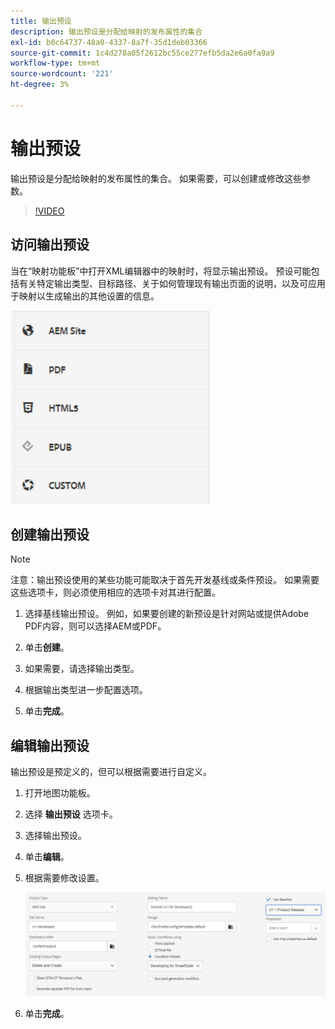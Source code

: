 ```yaml
---
title: 输出预设
description: 输出预设是分配给映射的发布属性的集合
exl-id: b0c64737-48a0-4337-8a7f-35d1deb03366
source-git-commit: 1c4d278a05f2612bc55ce277efb5da2e6a0fa9a9
workflow-type: tm+mt
source-wordcount: '221'
ht-degree: 3%

---
```


# 输出预设

输出预设是分配给映射的发布属性的集合。 如果需要，可以创建或修改这些参数。

>[!VIDEO](https://video.tv.adobe.com/v/338989?quality=12&learn=on)

## 访问输出预设

当在“映射功能板”中打开XML编辑器中的映射时，将显示输出预设。 预设可能包括有关特定输出类型、目标路径、关于如何管理现有输出页面的说明，以及可应用于映射以生成输出的其他设置的信息。

![Access-Output-Presets](images/access-output-presets.png)

## 创建输出预设

>[!NOTE]
>
>注意：输出预设使用的某些功能可能取决于首先开发基线或条件预设。 如果需要这些选项卡，则必须使用相应的选项卡对其进行配置。

1. 选择基线输出预设。 例如，如果要创建的新预设是针对网站或提供Adobe PDF内容，则可以选择AEM或PDF。

2. 单击&#x200B;**创建**。

3. 如果需要，请选择输出类型。

4. 根据输出类型进一步配置选项。

5. 单击&#x200B;**完成**。

## 编辑输出预设

输出预设是预定义的，但可以根据需要进行自定义。

1. 打开地图功能板。

2. 选择 **输出预设** 选项卡。

3. 选择输出预设。

4. 单击&#x200B;**编辑**。

5. 根据需要修改设置。

   ![Edit-Output-Preset](images/edit-output-preset.png)

6. 单击&#x200B;**完成**。
